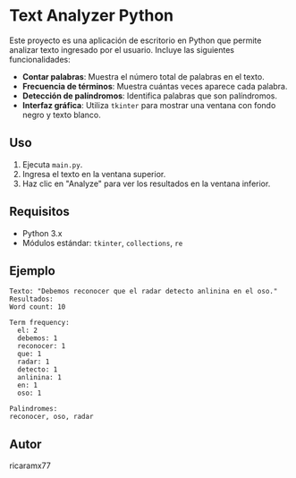 # Text Analyzer Python

Este proyecto es una aplicación de escritorio en Python que permite analizar texto ingresado por el usuario. Incluye las siguientes funcionalidades:

- **Contar palabras**: Muestra el número total de palabras en el texto.
- **Frecuencia de términos**: Muestra cuántas veces aparece cada palabra.
- **Detección de palíndromos**: Identifica palabras que son palíndromos.
- **Interfaz gráfica**: Utiliza `tkinter` para mostrar una ventana con fondo negro y texto blanco.

## Uso

1. Ejecuta `main.py`.
2. Ingresa el texto en la ventana superior.
3. Haz clic en "Analyze" para ver los resultados en la ventana inferior.

## Requisitos
- Python 3.x
- Módulos estándar: `tkinter`, `collections`, `re`

## Ejemplo

```
Texto: "Debemos reconocer que el radar detecto anlinina en el oso."
Resultados:
Word count: 10

Term frequency:
  el: 2
  debemos: 1
  reconocer: 1
  que: 1
  radar: 1
  detecto: 1
  anlinina: 1
  en: 1
  oso: 1

Palindromes:
reconocer, oso, radar
```

## Autor
ricaramx77
